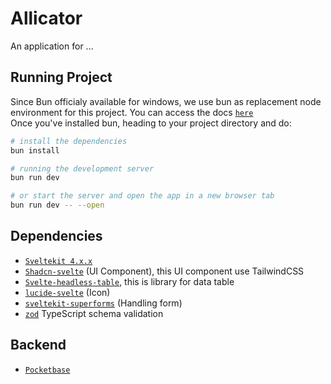 # Allicator

An application for ...

## Running Project

Since Bun officialy available for windows, we use bun as replacement node environment for this project. You can access the docs [`here`](https://bun.sh/)  
Once you've installed bun, heading to your project directory and do:

```bash
# install the dependencies
bun install

# running the development server
bun run dev

# or start the server and open the app in a new browser tab
bun run dev -- --open
```

## Dependencies

- [`Sveltekit 4.x.x`](https://kit.svelte.dev/)
- [`Shadcn-svelte`](https://www.shadcn-svelte.com/) (UI Component), this UI component use TailwindCSS
- [`Svelte-headless-table`](https://svelte-headless-table.bryanmylee.com/), this is library for data table
- [`lucide-svelte`](https://lucide.dev/guide/packages/lucide-svelte) (Icon)
- [`sveltekit-superforms`](https://superforms.rocks/) (Handling form)
- [`zod`](https://zod.dev/) TypeScript schema validation

## Backend

- [`Pocketbase`](https://pocketbase.io/)
